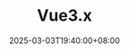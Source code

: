 ---
weight: 2000
title: "Vue3.x"
description: "Vue3 是一款流行的前端框架，它提供了许多强大的功能和特性。在Vue3中，我们可以使用Composition API来构建组件，这使得代码更加模块化和可维护。"
icon: "article"
date: "2025-03-03T19:40:00+08:00"
lastmod: "2025-03-03T19:40:00+08:00"
draft: false
toc: true
---